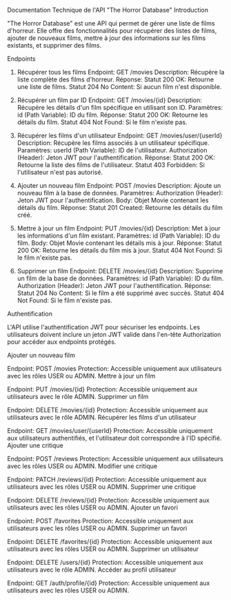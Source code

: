 Documentation Technique de l'API "The Horror Database"
Introduction

"The Horror Database" est une API qui permet de gérer une liste de films d'horreur. Elle offre des fonctionnalités pour récupérer des listes de films, ajouter de nouveaux films, mettre à jour des informations sur les films existants, et supprimer des films.

Endpoints

1. Récupérer tous les films
Endpoint: GET /movies
Description: Récupère la liste complète des films d'horreur.
Réponse:
Statut 200 OK: Retourne une liste de films.
Statut 204 No Content: Si aucun film n'est disponible.

2. Récupérer un film par ID
Endpoint: GET /movies/{id}
Description: Récupère les détails d'un film spécifique en utilisant son ID.
Paramètres:
id (Path Variable): ID du film.
Réponse:
Statut 200 OK: Retourne les détails du film.
Statut 404 Not Found: Si le film n'existe pas.

3. Récupérer les films d'un utilisateur
Endpoint: GET /movies/user/{userId}
Description: Récupère les films associés à un utilisateur spécifique.
Paramètres:
userId (Path Variable): ID de l'utilisateur.
Authorization (Header): Jeton JWT pour l'authentification.
Réponse:
Statut 200 OK: Retourne la liste des films de l'utilisateur.
Statut 403 Forbidden: Si l'utilisateur n'est pas autorisé.

4. Ajouter un nouveau film
Endpoint: POST /movies
Description: Ajoute un nouveau film à la base de données.
Paramètres:
Authorization (Header): Jeton JWT pour l'authentification.
Body: Objet Movie contenant les détails du film.
Réponse:
Statut 201 Created: Retourne les détails du film créé.

5. Mettre à jour un film
Endpoint: PUT /movies/{id}
Description: Met à jour les informations d'un film existant.
Paramètres:
id (Path Variable): ID du film.
Body: Objet Movie contenant les détails mis à jour.
Réponse:
Statut 200 OK: Retourne les détails du film mis à jour.
Statut 404 Not Found: Si le film n'existe pas.

6. Supprimer un film
Endpoint: DELETE /movies/{id}
Description: Supprime un film de la base de données.
Paramètres:
id (Path Variable): ID du film.
Authorization (Header): Jeton JWT pour l'authentification.
Réponse:
Statut 204 No Content: Si le film a été supprimé avec succès.
Statut 404 Not Found: Si le film n'existe pas.

Authentification

L'API utilise l'authentification JWT pour sécuriser les endpoints. Les utilisateurs doivent inclure un jeton JWT valide dans l'en-tête Authorization pour accéder aux endpoints protégés.

Ajouter un nouveau film

Endpoint: POST /movies
Protection: Accessible uniquement aux utilisateurs avec les rôles USER ou ADMIN.
Mettre à jour un film

Endpoint: PUT /movies/{id}
Protection: Accessible uniquement aux utilisateurs avec le rôle ADMIN.
Supprimer un film

Endpoint: DELETE /movies/{id}
Protection: Accessible uniquement aux utilisateurs avec le rôle ADMIN.
Récupérer les films d'un utilisateur

Endpoint: GET /movies/user/{userId}
Protection: Accessible uniquement aux utilisateurs authentifiés, et l'utilisateur doit correspondre à l'ID spécifié.
Ajouter une critique

Endpoint: POST /reviews
Protection: Accessible uniquement aux utilisateurs avec les rôles USER ou ADMIN.
Modifier une critique

Endpoint: PATCH /reviews/{id}
Protection: Accessible uniquement aux utilisateurs avec les rôles USER ou ADMIN.
Supprimer une critique

Endpoint: DELETE /reviews/{id}
Protection: Accessible uniquement aux utilisateurs avec les rôles USER ou ADMIN.
Ajouter un favori

Endpoint: POST /favorites
Protection: Accessible uniquement aux utilisateurs avec les rôles USER ou ADMIN.
Supprimer un favori

Endpoint: DELETE /favorites/{id}
Protection: Accessible uniquement aux utilisateurs avec les rôles USER ou ADMIN.
Supprimer un utilisateur

Endpoint: DELETE /users/{id}
Protection: Accessible uniquement aux utilisateurs avec le rôle ADMIN.
Accéder au profil utilisateur

Endpoint: GET /auth/profile/{id}
Protection: Accessible uniquement aux utilisateurs avec les rôles USER ou ADMIN.
